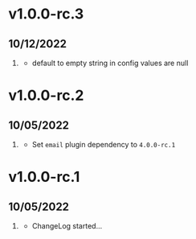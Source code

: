 # v1.0.0-rc.3
##  10/12/2022

1. [](#bugfix)
   * default to empty string in config values are null

# v1.0.0-rc.2
##  10/05/2022

1. [](#bugfix)
   * Set `email` plugin dependency to `4.0.0-rc.1`

# v1.0.0-rc.1
##  10/05/2022

1. [](#new)
    * ChangeLog started...
